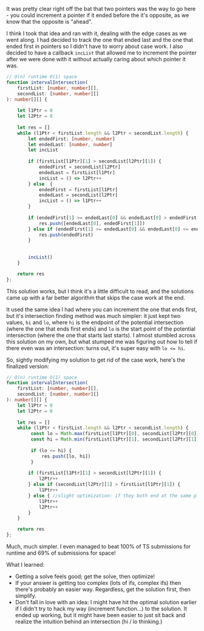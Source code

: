It was pretty clear right off the bat that two pointers was the way to go here - you could increment a pointer if it ended before the it's opposite, as we know that the opposite is "ahead". 

I think I took that idea and ran with it, dealing with the edge cases as we went along. I had decided to track the one that ended last and the one that ended first in pointers so I didn't have to worry about case work. I also decided to have a callback `incList` that allowed me to increment the pointer after we were done with it without actually caring about which pointer it was.

```typescript
// O(n) runtime O(1) space
function intervalIntersection(
    firstList: [number, number][], 
    secondList: [number, number][]
): number[][] {
    
    let l1Ptr = 0
    let l2Ptr = 0
    
    let res = []
    while (l1Ptr < firstList.length && l2Ptr < secondList.length) {
        let endedFirst: [number, number]
        let endedLast: [number, number]
        let incList
        
        if (firstList[l1Ptr][1] > secondList[l2Ptr][1]) {
            endedFirst = secondList[l2Ptr]
            endedLast = firstList[l1Ptr]
            incList = () => l2Ptr++
        } else  {
            endedFirst = firstList[l1Ptr]
            endedLast = secondList[l2Ptr]
            incList = () => l1Ptr++
        }
        
        if (endedFirst[1] >= endedLast[0] && endedLast[0] > endedFirst[0]) {
            res.push([endedLast[0], endedFirst[1]])    
        } else if (endedFirst[1] >= endedLast[0] && endedLast[0] <= endedFirst[0]) { //lists are equal or endedFirst is a subset of ended last
            res.push(endedFirst)
        }
        
        
        incList()
    }

    return res
};
```

This solution works, but I think it's a little difficult to read, and the solutions came up with a far better algorithm that skips the case work at the end.

It used the same idea I had where you can increment the one that ends first, but it's intersection finding method was much simpler: it just kept two values, `hi` and `lo`, where `hi` is the endpoint of the potential intersection (where the one that ends first ends) and `lo` is the start point of the potential intersection (where the one that starts last starts). I almost stumbled across this solution on my own, but what stumped me was figuring out how to tell if there even was an intersection: turns out, it's super easy with `lo <= hi`.

So, sightly modifying my solution to get rid of the case work, here's the finalized version:

```typescript
// O(n) runtime O(1) space
function intervalIntersection(
    firstList: [number, number][], 
    secondList: [number, number][]
): number[][] {
    let l1Ptr = 0
    let l2Ptr = 0
    
    let res = []
    while (l1Ptr < firstList.length && l2Ptr < secondList.length) {
         const lo = Math.max(firstList[l1Ptr][0], secondList[l2Ptr][0])
         const hi = Math.min(firstList[l1Ptr][1], secondList[l2Ptr][1])
         
         if (lo <= hi) {
             res.push([lo, hi])
         }
        
        if (firstList[l1Ptr][1] > secondList[l2Ptr][1]) {
            l2Ptr++
        } else if (secondList[l2Ptr][1] > firstList[l1Ptr][1]) {
            l1Ptr++
        } else { //slight optimization: if they both end at the same place, increment both
            l1Ptr++
            l2Ptr++
        }
    }

    return res
};
```

Much, much simpler. I even managed to beat 100% of TS submissions for runtime and 69% of submissions for space! 

What I learned:
- Getting a solve feels good; get the solve, then optimize! 
- If your answer is getting too complex (lots of ifs, complex ifs) then there's probably an easier way. Regardless, get the solution first, then simplify.
- Don't fall in love with an idea: I might have hit the optimal solution earlier if I didn't try to hack my way (increment function...) to the solution. It ended up working, but it might have been easier to just sit back and realize the intuition behind an intersection (hi / lo thinking.)
